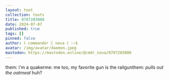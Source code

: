 ```yaml
---
layout: toot
collection: toots
title: 0707203000
date: 2024-07-07
published: true
tags: []
pinned: false
author: ⸸ commander ░ nova ⸸ :~$
avatar: /img/avatar/daemon.jpeg
mastodon: https://mastodon.online/@cmdr_nova/0707203000
---
```


them: i'm a quakerme: me too, my favorite gun is the railgunthem: *pulls out the oatmeal* huh?
